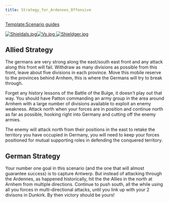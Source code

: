 ```yaml
---
title: Strategy_for_Ardennes_Offensive
---
```

 [Template:Scenario guides](/wiki/index.php?title=Template:Scenario_guides&action=edit&redlink=1 "Template:Scenario guides (page does not exist)")

 [![Shieldals.jpg](/images/5/57/Shieldals.jpg)](/wiki/File:Shieldals.jpg)[![Vs.jpg](/images/9/93/Vs.jpg) ](/wiki/File:Vs.jpg)[![Shieldger.jpg](/images/7/71/Shieldger.jpg)](/wiki/File:Shieldger.jpg)

Allied Strategy
---------------

The germans are very strong along the east/south east front and any attack along this front will fail. Withdraw as many divisions as possible from this front, leave about five divisions in each province. Move this mobile reserve to the provinces behind Arnhem, this is where the Germans will try to break through.

Forget any history lessons of the Battle of the Bulge, it doesn't play out that way. You should have Patton commanding an army group in the area around Arnhem with a large number of divisions available to exploit an enemy weakness. Attack north when your forces are in position and continue north as far as possible, hooking right into Germany and cutting off the enemy armies.

The enemy will attack north from their positions in the east to retake the territory you have occupied in Germany, you will need to keep your forces positioned for mutual supporting roles in defending the conquered territory.

German Strategy
---------------

Your number one goal in this scenario (and the one that will almost guarantee success) is to capture Antwerp. But instead of attacking through the Ardennes, as happened historically, hit the the Allies in the north at Arnhem from multiple directions. Continue to push south, all the while using all you forces in multi-directional attacks, until you link up with your 2 divisons in Dunkirk. By then victory should be yours!